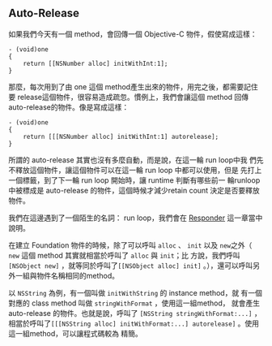 Auto-Release
------------

如果我們今天有一個 method，會回傳一個 Objective-C 物件，假使寫成這樣：

``` objc
- (void)one
{
    return [[NSNumber alloc] initWithInt:1];
}
```

那麼，每次用到了由 one 這個 method產生出來的物件，用完之後，都需要記住
要 release這個物件，很容易造成疏忽。慣例上，我們會讓這個 method 回傳
auto-release的物件。像是寫成這樣：

``` objc
- (void)one
{
    return [[[NSNumber alloc] initWithInt:1] autorelease];
}
```

所謂的 auto-release 其實也沒有多麼自動，而是說，在這一輪 run loop中我
們先不釋放這個物件，讓這個物件可以在這一輪 run loop 中都可以使用，但是
先打上一個標籤，到了下一輪 run loop 開始時，讓 runtime 判斷有哪些前一
輪runloop 中被標成是 auto-release 的物件，這個時候才減少retain count
決定是否要釋放物件。

我們在這邊遇到了一個陌生的名詞： run loop，我們會在
[Responder](../responder/README.md) 這一章當中說明。

在建立 Foundation 物件的時候，除了可以呼叫 `alloc` 、 `init` 以及
`new`之外（ `new` 這個 method 其實就相當於呼叫了 `alloc` 與 `init`；比
方說，我們呼叫 `[NSObject new]` ，就等同於呼叫了`[[NSObject alloc]
init]` 。），還可以呼叫另外一組與物件名稱相同的method。

以 `NSString` 為例，有一個叫做 `initWithString` 的 instance method，就
有一個對應的 class method 叫做 `stringWithFormat` ，使用這一組method，
就會產生 auto-release 的物件。也就是說，呼叫了
`[NSString stringWithFormat:...]` ，相當於呼叫了`[[[NSString alloc]
initWithFormat:...] autorelease]` 。使用這一組method，可以讓程式碼較為
精簡。

